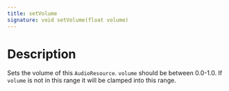 ```yaml
---
title: setVolume
signature: void setVolume(float volume)
---
```


# Description
Sets the volume of this `AudioResource`. `volume` should be between 0.0-1.0. If `volume` is not in this range it will be clamped into this range.
